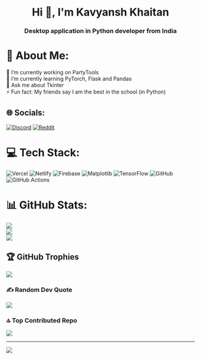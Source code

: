<h1 align="center">Hi 👋, I'm Kavyansh Khaitan</h1>
<h3 align="center">Desktop application in Python developer from India</h3>


# 💫 About Me:
🔭 I’m currently working on PartyTools<br>
🌱 I’m currently learning PyTorch, Flask and Pandas<br>
💬 Ask me about Tkinter<br>
⚡ Fun fact: My friends say I am the best in the school (in Python)<br>


## 🌐 Socials:
[![Discord](https://img.shields.io/badge/Discord-%237289DA.svg?logo=discord&logoColor=white)](https://discord.gg/781473856987725844) [![Reddit](https://img.shields.io/badge/Reddit-%23FF4500.svg?logo=Reddit&logoColor=white)](https://reddit.com/user/KavyanshKhaitan) 

# 💻 Tech Stack:
![Vercel](https://img.shields.io/badge/vercel-%23000000.svg?style=for-the-badge&logo=vercel&logoColor=white) ![Netlify](https://img.shields.io/badge/netlify-%23000000.svg?style=for-the-badge&logo=netlify&logoColor=#00C7B7) ![Firebase](https://img.shields.io/badge/firebase-%23039BE5.svg?style=for-the-badge&logo=firebase) ![Matplotlib](https://img.shields.io/badge/Matplotlib-%23ffffff.svg?style=for-the-badge&logo=Matplotlib&logoColor=black) ![TensorFlow](https://img.shields.io/badge/TensorFlow-%23FF6F00.svg?style=for-the-badge&logo=TensorFlow&logoColor=white) ![GitHub](https://img.shields.io/badge/github-%23121011.svg?style=for-the-badge&logo=github&logoColor=white) ![GitHub Actions](https://img.shields.io/badge/github%20actions-%232671E5.svg?style=for-the-badge&logo=githubactions&logoColor=white)
# 📊 GitHub Stats:
![](https://github-readme-stats.vercel.app/api?username=KavyanshKhaitan2&theme=radical&hide_border=false&include_all_commits=true&count_private=true)<br/>
![](https://nirzak-streak-stats.vercel.app/?user=KavyanshKhaitan2&theme=radical&hide_border=false)<br/>
![](https://github-readme-stats.vercel.app/api/top-langs/?username=KavyanshKhaitan2&theme=radical&hide_border=false&include_all_commits=true&count_private=true&layout=compact)

## 🏆 GitHub Trophies
![](https://github-profile-trophy.vercel.app/?username=KavyanshKhaitan2&theme=radical&no-frame=false&no-bg=false&margin-w=4)

### ✍️ Random Dev Quote
![](https://quotes-github-readme.vercel.app/api?type=horizontal&theme=radical)

### 🔝 Top Contributed Repo
![](https://github-contributor-stats.vercel.app/api?username=KavyanshKhaitan2&limit=5&theme=radical&combine_all_yearly_contributions=true)

---
[![](https://visitcount.itsvg.in/api?id=KavyanshKhaitan2&icon=0&color=0)](https://visitcount.itsvg.in)

<!-- Proudly created with GPRM ( https://gprm.itsvg.in ) -->

